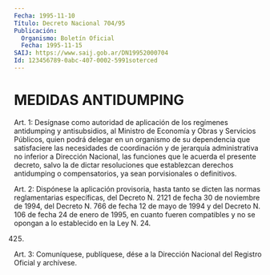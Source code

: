 ```yaml
---
Fecha: 1995-11-10
Título: Decreto Nacional 704/95
Publicación:
  Organismo: Boletín Oficial
  Fecha: 1995-11-15
SAIJ: https://www.saij.gob.ar/DN19952000704
Id: 123456789-0abc-407-0002-5991soterced
---
```

# MEDIDAS ANTIDUMPING

<a id="1"></a>
Art. 1: Desígnase  como  autoridad  de  aplicación  de  los regímenes  antidumping  y  antisubsidios, al Ministro de Economía y Obras y Servicios Públicos,  quien podrá  delegar en un organismo de su dependencia que satisfaciere  las  necesidades de coordinación y de jerarquía administrativa no inferior  a  Dirección Nacional, las funciones que le acuerda el presente decreto,  salvo  la  de dictar resoluciones que establezcan derechos antidumping o compensatorios, ya sean porvisionales o definitivos.

<a id="2"></a>
Art. 2: Dispónese la aplicación provisoria, hasta tanto se dicten las  normas reglamentarias específicas, del Decreto N. 2121 de fecha 30 de  noviembre  de 1994, del Decreto N. 766 de fecha 12 de mayo de 1994 y del Decreto  N. 106  de fecha 24 de enero de 1995, en cuanto fueren compatibles y no se opongan  a lo establecido en la Ley N. 24.

425.

<a id="3"></a>
Art. 3: Comuníquese, publíquese, dése a la Dirección Nacional del Registro Oficial y archívese.